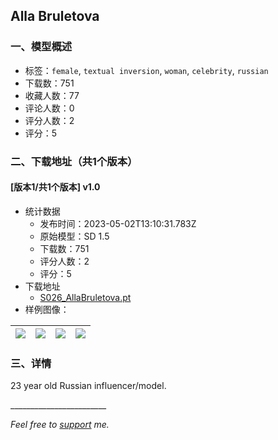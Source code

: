 ## Alla Bruletova
### 一、模型概述

- 标签：`female`, `textual inversion`, `woman`, `celebrity`, `russian`
- 下载数：751
- 收藏人数：77
- 评论人数：0
- 评分人数：2
- 评分：5

### 二、下载地址（共1个版本）

#### [版本1/共1个版本] v1.0

- 统计数据
  - 发布时间：2023-05-02T13:10:31.783Z
  - 原始模型：SD 1.5
  - 下载数：751
  - 评分人数：2
  - 评分：5
- 下载地址
  - [S026_AllaBruletova.pt](https://civitai.com/api/download/models/60563)
- 样例图像：

| <img src="https://image.civitai.com/xG1nkqKTMzGDvpLrqFT7WA/c19c6003-9468-441a-966a-5b985be84000/width=450/662204.jpeg" /> | <img src="https://image.civitai.com/xG1nkqKTMzGDvpLrqFT7WA/20fd873b-c823-4534-fc94-b316cc833500/width=450/662205.jpeg" /> | <img src="https://image.civitai.com/xG1nkqKTMzGDvpLrqFT7WA/dfa3229d-4da5-4ff1-656e-d4fd2c049a00/width=450/662206.jpeg" /> | <img src="https://image.civitai.com/xG1nkqKTMzGDvpLrqFT7WA/0d0d9e1c-d756-4150-7516-3afbd4c2db00/width=450/662207.jpeg" /> |
| ---- | ---- | ---- | ---- |


### 三、详情
<p>23 year old Russian influencer/model.</p><p></p><p>________________________</p><p><em>Feel free to </em><a target="_blank" rel="ugc" href="http://buymeacoffee.com/supremo117"><em>support</em></a><em> me.</em></p>